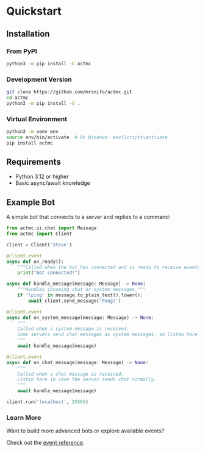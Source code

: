 # Quickstart

## Installation

### From PyPI

```bash
python3 -m pip install -U actmc
```

### Development Version

```bash
git clone https://github.com/mrsnifo/actmc.git
cd actmc
python3 -m pip install -U .
```

### Virtual Environment

```bash
python3 -m venv env
source env/bin/activate  # On Windows: env\Scripts\activate
pip install actmc
```

## Requirements

* Python 3.12 or higher
* Basic async/await knowledge

## Example Bot

A simple bot that connects to a server and replies to a command:

```python
from actmc.ui.chat import Message
from actmc import Client

client = Client('Steve')

@client.event
async def on_ready():
    """Called when the bot has connected and is ready to receive events."""
    print("Bot connected!")

async def handle_message(message: Message) -> None:
    """Handles incoming chat or system messages."""
    if '!ping' in message.to_plain_text().lower():
        await client.send_message('Pong!')

@client.event
async def on_system_message(message: Message) -> None:
    """
    Called when a system message is received.
    Some servers send chat messages as system messages, so listen here too.
    """
    await handle_message(message)

@client.event
async def on_chat_message(message: Message) -> None:
    """
    Called when a chat message is received.
    Listen here in case the server sends chat normally.
    """
    await handle_message(message)

client.run('localhost', 25565)
```

### Learn More

Want to build more advanced bots or explore available events?

Check out the [event reference](./reference/event/index.md).

